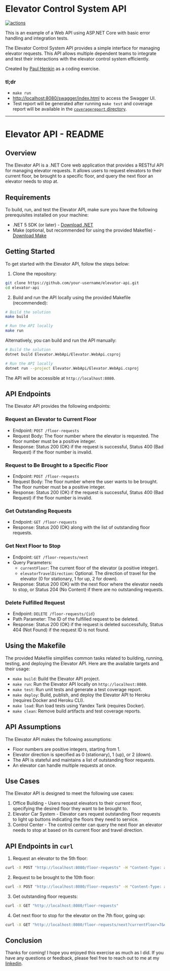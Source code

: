 # Elevator Control System API 
[![actions](https://github.com/henkin/elevator-api-dotnet/actions/workflows/dotnet.yml/badge.svg)]()

This is an example of a Web API using ASP.NET Core with basic error handling and integration tests.

The Elevator Control System API provides a simple interface for managing elevator requests. This API allows multiple dependent teams to integrate and test their interactions with the elevator control system efficiently.

Created by [Paul Henkin](https://www.linkedin.com/in/henkin/) as a coding exercise.

### tl;dr
- `make run`
- [http://localhost:8080/swagger/index.html](http://localhost:8080/swagger/index.html) to access the Swagger UI.
- Test report will be generated after running `make test` and coverage report will be available in the [`coveragereport` directory](./coveragereport/).

---

# Elevator API - README

## Overview

The Elevator API is a .NET Core web application that provides a RESTful API for managing elevator requests. It allows users to request elevators to their current floor, be brought to a specific floor, and query the next floor an elevator needs to stop at.

## Requirements

To build, run, and test the Elevator API, make sure you have the following prerequisites installed on your machine:

- .NET 5 SDK (or later) - [Download .NET](https://dotnet.microsoft.com/download)
- Make (optional, but recommended for using the provided Makefile) - [Download Make](https://www.gnu.org/software/make/)

## Getting Started

To get started with the Elevator API, follow the steps below:

1. Clone the repository:

```bash
git clone https://github.com/your-username/elevator-api.git
cd elevator-api
```

2. Build and run the API locally using the provided Makefile (recommended):

```bash
# Build the solution
make build

# Run the API locally
make run
```

Alternatively, you can build and run the API manually:

```bash
# Build the solution
dotnet build Elevator.WebApi/Elevator.WebApi.csproj

# Run the API locally
dotnet run --project Elevator.WebApi/Elevator.WebApi.csproj
```

The API will be accessible at `http://localhost:8080`.

## API Endpoints

The Elevator API provides the following endpoints:

### Request an Elevator to Current Floor

- Endpoint: `POST /floor-requests`
- Request Body: The floor number where the elevator is requested. The floor number must be a positive integer.
- Response: Status 200 (OK) if the request is successful, Status 400 (Bad Request) if the floor number is invalid.

### Request to Be Brought to a Specific Floor

- Endpoint: `POST /floor-requests`
- Request Body: The floor number where the user wants to be brought. The floor number must be a positive integer.
- Response: Status 200 (OK) if the request is successful, Status 400 (Bad Request) if the floor number is invalid.

### Get Outstanding Requests

- Endpoint: `GET /floor-requests`
- Response: Status 200 (OK) along with the list of outstanding floor requests.

### Get Next Floor to Stop

- Endpoint: `GET /floor-requests/next`
- Query Parameters:
    - `currentFloor`: The current floor of the elevator (a positive integer).
    - `elevatorTravelDirection`: Optional. The direction of travel for the elevator (0 for stationary, 1 for up, 2 for down).
- Response: Status 200 (OK) with the next floor where the elevator needs to stop, or Status 204 (No Content) if there are no outstanding requests.

### Delete Fulfilled Request

- Endpoint: `DELETE /floor-requests/{id}`
- Path Parameter: The ID of the fulfilled request to be deleted.
- Response: Status 200 (OK) if the request is deleted successfully, Status 404 (Not Found) if the request ID is not found.

## Using the Makefile

The provided Makefile simplifies common tasks related to building, running, testing, and deploying the Elevator API. Here are the available targets and their usage:

- `make build`: Build the Elevator API project.
- `make run`: Run the Elevator API locally on `http://localhost:8080`.
- `make test`: Run unit tests and generate a test coverage report.
- `make deploy`: Build, publish, and deploy the Elevator API to Heroku (requires Docker and Heroku CLI).
- `make load`: Run load tests using Yandex Tank (requires Docker).
- `make clean`: Remove build artifacts and test coverage reports.

## API Assumptions

The Elevator API makes the following assumptions:

- Floor numbers are positive integers, starting from 1.
- Elevator direction is specified as 0 (stationary), 1 (up), or 2 (down).
- The API is stateful and maintains a list of outstanding floor requests.
- An elevator can handle multiple requests at once.

## Use Cases

The Elevator API is designed to meet the following use cases:

1. Office Building - Users request elevators to their current floor, specifying the desired floor they want to be brought to.
2. Elevator Car System - Elevator cars request outstanding floor requests to light up buttons indicating the floors they need to service.
3. Control Center - The control center can query the next floor an elevator needs to stop at based on its current floor and travel direction.

## API Endpoints in `curl`

1. Request an elevator to the 5th floor:
```bash
curl -X POST "http://localhost:8080/floor-requests" -H "Content-Type: application/json" -d "5"
```

2. Request to be brought to the 10th floor:
```bash
curl -X POST "http://localhost:8080/floor-requests" -H "Content-Type: application/json" -d "10"
```

3. Get outstanding floor requests:
```bash
curl -X GET "http://localhost:8080/floor-requests"
```

4. Get next floor to stop for the elevator on the 7th floor, going up:
```bash
curl -X GET "http://localhost:8080/floor-requests/next?currentFloor=7&elevatorTravelDirection=1"
```

## Conclusion

Thanks for coming! I hope you enjoyed this exercise as much as I did. If you have any questions or feedback, please feel free to reach out to me at my [linkedin](https://www.linkedin.com/in/henkin/).